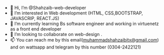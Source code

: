 - 👋 Hi, I’m @Shahzaib-web-developer
- 👀 I’m interested in Web development (HTML, CSS,BOOTSTRAP, JAVASCRIP, REACT.JS)
- 🌱 I’m currently learning Bs software engineer and working in virtuenetz as a front end developer
- 💞️ I’m looking to collaborate on web-design . 
- 📫 You can reach me by this email(muhammadshahzaibitx@gmail.com) and on wattsapp and telegram by this number (0304-2422121)

<!---
Shahzaib-web-developer/Shahzaib-web-developer is a ✨ special ✨ repository because its `README.md` (this file) appears on your GitHub profile.
You can click the Preview link to take a look at your changes.
--->
